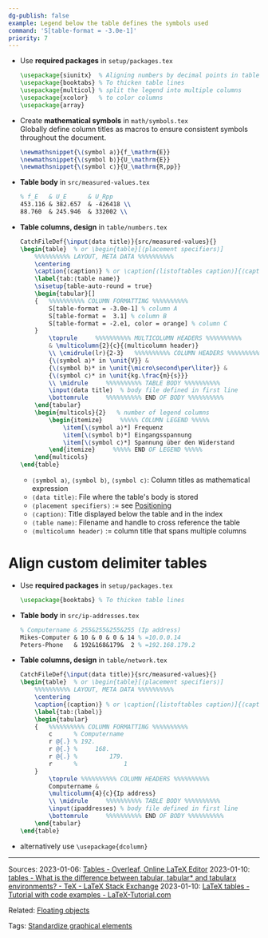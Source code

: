 ```yaml
---
dg-publish: false
example: Legend below the table defines the symbols used
command: 'S[table-format = -3.0e-1]'
priority: 7
---
```


- Use **required packages** in `setup/packages.tex`  
    ```latex
    \usepackage{siunitx}  % Aligning numbers by decimal points in table columns
    \usepackage{booktabs} % To thicken table lines
    \usepackage{multicol} % split the legend into multiple columns
    \usepackage{xcolor}   % to color columns
    \usepackage{array}
    ```

- Create **mathematical symbols** in `math/symbols.tex`  
    Globally define column titles as macros to ensure consistent symbols throughout the document.  
    ```latex
    \newmathsnippet{\⟨symbol a⟩}{f_\mathrm{E}}
    \newmathsnippet{\⟨symbol b⟩}{U_\mathrm{E}}
    \newmathsnippet{\⟨symbol c⟩}{U_\mathrm{R,pp}}
    ```

- **Table body** in `src/measured-values.tex`  
    ```latex
    % f_E   & U_E      & U_Rpp
    453.116 & 382.657  & -426418 \\
    88.760  & 245.946  & 332002 \\
    ```

- **Table columns, design** in `table/numbers.tex`
    ```latex
    CatchFileDef{\input⟨data title⟩}{src/measured-values}{}
    \begin{table}  % or \begin{table}[⟨placement specifiers⟩]
        %%%%%%%%%% LAYOUT, META DATA %%%%%%%%%%
        \centering
        \caption{⟨caption⟩} % or \caption[⟨listoftables caption⟩]{⟨caption⟩}
        \label{tab:⟨table name⟩}
        \sisetup{table-auto-round = true}
        \begin{tabular}[]
        {   %%%%%%%%%% COLUMN FORMATTING %%%%%%%%%%
            S[table-format = -3.0e-1] % column A
            S[table-format =  3.1] % column B
            S[table-format = -2.e1, color = orange] % column C
        }
            \toprule     %%%%%%%%%% MULTICOLUMN HEADERS %%%%%%%%%%
            & \multicolumn{2}{c}{⟨multicolumn header⟩} 
            \\ \cmidrule(lr){2-3}   %%%%%%%%%% COLUMN HEADERS %%%%%%%%%%
            {\⟨symbol a⟩* in \unit{V}} &
            {\⟨symbol b⟩* in \unit{\micro\second\per\liter}} &
            {\⟨symbol c⟩* in \unit{kg.\frac{m}{s}}}
            \\ \midrule     %%%%%%%%%% TABLE BODY %%%%%%%%%%
            \input⟨data title⟩  % body file defined in first line
            \bottomrule     %%%%%%%%%% END OF BODY %%%%%%%%%%
        \end{tabular}
        \begin{multicols}{2}   % number of legend columns
            \begin{itemize}     %%%%% COLUMN LEGEND %%%%%
                \item[\⟨symbol a⟩*] Frequenz
                \item[\⟨symbol b⟩*] Eingangsspannung
                \item[\⟨symbol c⟩*] Spannung über den Widerstand
            \end{itemize}     %%%%% END OF LEGEND %%%%%
        \end{multicols}
    \end{table}
    ```

    - `⟨symbol a⟩`, `⟨symbol b⟩`, `⟨symbol c⟩`: Column titles as mathematical expression
    - `⟨data title⟩`: File where the table's body is stored
    - `⟨placement specifiers⟩` := see [Positioning](#positioning)
    - `⟨caption⟩`: Title displayed below the table and in the index
    - `⟨table name⟩`: Filename and handle to cross reference the table
    - `⟨multicolumn header⟩` := column title that spans multiple columns

# Align custom delimiter tables

- Use **required packages** in `setup/packages.tex`  
    ```latex
    \usepackage{booktabs} % To thicken table lines
    ```

- **Table body** in `src/ip-addresses.tex`  
    ```latex
    % Computername & 255&255&255&255 (Ip address)
    Mikes-Computer & 10 & 0 & 0 & 14 % =10.0.0.14
    Peters-Phone   & 192&168&179&  2 % =192.168.179.2
    ```

- **Table columns, design** in `table/network.tex`
    ```latex
    CatchFileDef{\input⟨data title⟩}{src/measured-values}{}
    \begin{table}  % or \begin{table}[⟨placement specifiers⟩]
        %%%%%%%%%% LAYOUT, META DATA %%%%%%%%%%
        \centering
        \caption{⟨caption⟩} % or \caption[⟨listoftables caption⟩]{⟨caption⟩}
        \label{tab:⟨label⟩}
        \begin{tabular}
        {   %%%%%%%%%% COLUMN FORMATTING %%%%%%%%%%
            c      % Computername
            r @{.} % 192.
            r @{.} %     168.
            r @{.} %         179.
            r      %             1
        }
            \toprule %%%%%%%%%% COLUMN HEADERS %%%%%%%%%%
            Computername &
            \multicolumn{4}{c}{Ip address}
            \\ \midrule     %%%%%%%%%% TABLE BODY %%%%%%%%%%
            \input⟨ipaddresses⟩ % body file defined in first line
            \bottomrule     %%%%%%%%%% END OF BODY %%%%%%%%%%
        \end{tabular}
    \end{table}
    ```

- alternatively use `\usepackage{dcolumn}`


---


Sources:
2023-01-06: [Tables - Overleaf, Online LaTeX Editor](https://www.overleaf.com/learn/latex/Tables)
2023-01-10: [tables - What is the difference between tabular, tabular* and tabularx environments? - TeX - LaTeX Stack Exchange](https://tex.stackexchange.com/questions/341205/what-is-the-difference-between-tabular-tabular-and-tabularx-environments)
2023-01-10: [LaTeX tables - Tutorial with code examples - LaTeX-Tutorial.com](https://latex-tutorial.com/tutorials/tables/)

Related:
[Floating objects](Floating%20objects.md)

Tags:
[Standardize graphical elements](Standardize%20graphical%20elements.md)